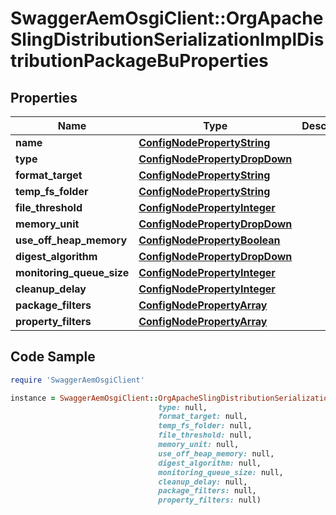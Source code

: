 # SwaggerAemOsgiClient::OrgApacheSlingDistributionSerializationImplDistributionPackageBuProperties

## Properties

Name | Type | Description | Notes
------------ | ------------- | ------------- | -------------
**name** | [**ConfigNodePropertyString**](ConfigNodePropertyString.md) |  | [optional] 
**type** | [**ConfigNodePropertyDropDown**](ConfigNodePropertyDropDown.md) |  | [optional] 
**format_target** | [**ConfigNodePropertyString**](ConfigNodePropertyString.md) |  | [optional] 
**temp_fs_folder** | [**ConfigNodePropertyString**](ConfigNodePropertyString.md) |  | [optional] 
**file_threshold** | [**ConfigNodePropertyInteger**](ConfigNodePropertyInteger.md) |  | [optional] 
**memory_unit** | [**ConfigNodePropertyDropDown**](ConfigNodePropertyDropDown.md) |  | [optional] 
**use_off_heap_memory** | [**ConfigNodePropertyBoolean**](ConfigNodePropertyBoolean.md) |  | [optional] 
**digest_algorithm** | [**ConfigNodePropertyDropDown**](ConfigNodePropertyDropDown.md) |  | [optional] 
**monitoring_queue_size** | [**ConfigNodePropertyInteger**](ConfigNodePropertyInteger.md) |  | [optional] 
**cleanup_delay** | [**ConfigNodePropertyInteger**](ConfigNodePropertyInteger.md) |  | [optional] 
**package_filters** | [**ConfigNodePropertyArray**](ConfigNodePropertyArray.md) |  | [optional] 
**property_filters** | [**ConfigNodePropertyArray**](ConfigNodePropertyArray.md) |  | [optional] 

## Code Sample

```ruby
require 'SwaggerAemOsgiClient'

instance = SwaggerAemOsgiClient::OrgApacheSlingDistributionSerializationImplDistributionPackageBuProperties.new(name: null,
                                 type: null,
                                 format_target: null,
                                 temp_fs_folder: null,
                                 file_threshold: null,
                                 memory_unit: null,
                                 use_off_heap_memory: null,
                                 digest_algorithm: null,
                                 monitoring_queue_size: null,
                                 cleanup_delay: null,
                                 package_filters: null,
                                 property_filters: null)
```


